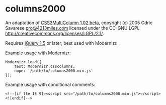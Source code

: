 columns2000
===========

An adaptation of [CSS3MultiColumn 1.02 beta](http://www.csscripting.com/css-multi-column/), copyright (c) 2005 Cdric Savarese <pro@4213miles.com> licensed under the CC-GNU LGPL <http://creativecommons.org/licenses/LGPL/2.1/>.

Requires [jQuery 1.5](http://jquery.com) or later, best used with Modernizr.

Example usage with Modernizr:

    Modernizr.load({
        test: Modernizr.csscolumns,
        nope: '/path/to/columns2000.min.js'
    });

Example usage with conditional comments:

    <!--[if lte IE 9]><script src="/path/to/columns2000.min.js"></script><![endif]-->